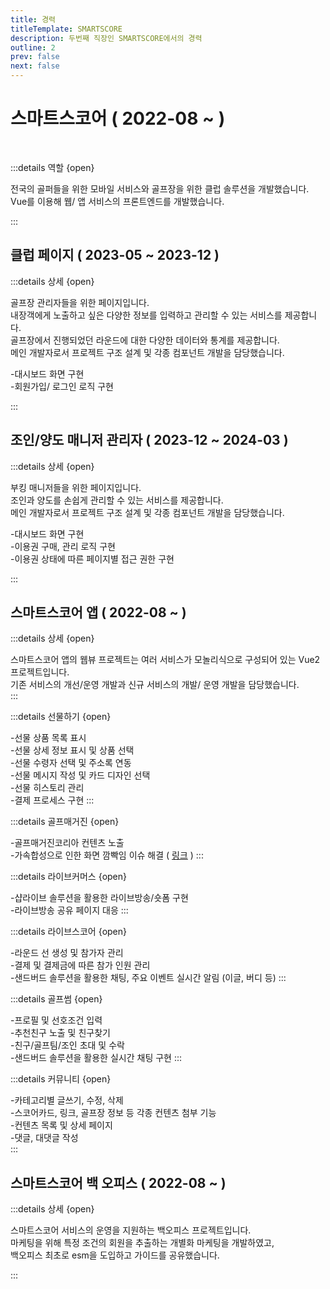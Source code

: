 ```yaml
---
title: 경력
titleTemplate: SMARTSCORE
description: 두번째 직장인 SMARTSCORE에서의 경력
outline: 2
prev: false
next: false
---
```


# 스마트스코어 ( 2022-08 ~ )

<br>

<Badge type='tip' text='Vue2'/>
<Badge type='tip' text='Vue3' />
<Badge type='tip' text='Vuex' />
<Badge type='tip' text='Pinia' />
<Badge type='info' text='Highcharts' />
<Badge type='info' text='Sendbird' />
<Badge type='tip' text='Git' />
<Badge type='info' text='GitLab'/>
<Badge type='info' text='Jira' />
<Badge type='info' text='Zeplin' />

:::details 역할 {open}

전국의 골퍼들을 위한 모바일 서비스와 골프장을 위한 클럽 솔루션을 개발했습니다.<br>
Vue를 이용해 웹/ 앱 서비스의 프론트엔드를 개발했습니다.

:::

## 클럽 페이지 <span class="text-sm"> ( 2023-05 ~ 2023-12 ) </span>

<div class="mt-8">
  <Badge type='info' text='Vite'/>
  <Badge type='tip' text='Vue3'/>
  <Badge type='tip' text='Pinia'/>
  <Badge type='info' text='VueUse'/>
  <Badge type='info' text='Highcharts'/>
</div>

:::details 상세 {open}

골프장 관리자들을 위한 페이지입니다. <br>
내장객에게 노출하고 싶은 다양한 정보를 입력하고 관리할 수 있는 서비스를 제공합니다. <br>
골프장에서 진행되었던 라운드에 대한 다양한 데이터와 통계를 제공합니다.<br>
메인 개발자로서 프로젝트 구조 설계 및 각종 컴포넌트 개발을 담당했습니다.

-대시보드 화면 구현<br> -회원가입/ 로그인 로직 구현<br>

<!-- 프로젝트 구조 설계 및 각종 컴포넌트 구현 -->
<!--
초기 개발 환경 구축 ( Vite / Pinia, Router )<br>
AccountLayout, DashboardLayout 구현<br>
회원가입/ 로그인 로직 구현<br>
핀 포지션 위치 조회, 수정 화면 구현 ( Canvas + Composable )<br>
차트 구현 ( Highcharts ) -->

:::

## 조인/양도 매니저 관리자 <span class="text-sm"> ( 2023-12 ~ 2024-03 ) </span>

<div class="mt-8">
  <Badge type='info' text='Vite'/>
  <Badge type='tip' text='Vue3'/>
  <Badge type='tip' text='Pinia'/>
  <Badge type='info' text='VueUse'/>
  <Badge type='info' text='Highcharts'/>
</div>

:::details 상세 {open}

부킹 매니저들을 위한 페이지입니다. <br>
조인과 양도를 손쉽게 관리할 수 있는 서비스를 제공합니다. <br>
메인 개발자로서 프로젝트 구조 설계 및 각종 컴포넌트 개발을 담당했습니다.<br>

-대시보드 화면 구현<br> -이용권 구매, 관리 로직 구현<br> -이용권 상태에 따른 페이지별 접근 권한 구현<br>

<!-- 초기 개발 환경 구축 ( Vite / Pinia, Router )<br>
차트 구현 ( Highcharts )<br>
-->

:::

## 스마트스코어 앱 <span class="text-sm"> ( 2022-08 ~ ) </span>

<div class="mt-8">
  <Badge type='info' text='Webpack'/>
  <Badge type='tip' text='Vue2'/>
  <Badge type='tip' text='Vuex'/>
  <Badge type='info' text='Sendbird'/>
</div>

:::details 상세 {open}

스마트스코어 앱의 웹뷰 프로젝트는 여러 서비스가 모놀리식으로 구성되어 있는 Vue2 프로젝트입니다.<br>
기존 서비스의 개선/운영 개발과 신규 서비스의 개발/ 운영 개발을 담당했습니다.<br>
:::

:::details 선물하기 {open}

-선물 상품 목록 표시<br>-선물 상세 정보 표시 및 상품 선택 <br> -선물 수령자 선택 및 주소록 연동<br> -선물 메시지 작성 및 카드 디자인 선택<br> -선물 히스토리 관리<br> -결제 프로세스 구현
:::

:::details 골프매거진 {open}

-골프매거진코리아 컨텐츠 노출<br> -가속합성으로 인한 화면 깜빡임 이슈 해결 ( [링크](https://kangbit.github.io/posts/hardware-acceleration/) )
:::

:::details 라이브커머스 {open}

-샵라이브 솔루션을 활용한 라이브방송/숏폼 구현<br> -라이브방송 공유 페이지 대응
:::

:::details 라이브스코어 {open}

-라운드 선 생성 및 참가자 관리<br> -결제 및 결제금에 따른 참가 인원 관리<br> -샌드버드 솔루션을 활용한 채팅, 주요 이벤트 실시간 알림 (이글, 버디 등)
:::

:::details 골프썸 {open}

-프로필 및 선호조건 입력<br> -추천친구 노출 및 친구찾기<br> -친구/골프팀/조인 초대 및 수락<br> -샌드버드 솔루션을 활용한 실시간 채팅 구현
:::

:::details 커뮤니티 {open}

-카테고리별 글쓰기, 수정, 삭제<br> -스코어카드, 링크, 골프장 정보 등 각종 컨텐츠 첨부 기능<br> -컨텐츠 목록 및 상세 페이지 <br> -댓글, 대댓글 작성<br>
:::

## 스마트스코어 백 오피스 <span class="text-sm"> ( 2022-08 ~ ) </span>

<div class="mt-8">
  <Badge type='info' text='php'/>
  <Badge type='tip' text='Vue2'/>
  <Badge type='tip' text='Vue3'/>
</div>

:::details 상세 {open}

스마트스코어 서비스의 운영을 지원하는 백오피스 프로젝트입니다.<br>
마케팅을 위해 특정 조건의 회원을 추출하는 개별화 마케팅을 개발하였고, <br>
백오피스 최초로 esm을 도입하고 가이드를 공유했습니다.<br>

:::
